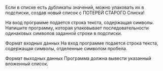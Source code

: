 Если в списке есть дубликаты значений, можно упаковать их в подсписки, создав новый список с ПОТЕРЕЙ СТАРОГО Списка!

На вход программе подается строка текста, содержащая символы. Напишите программу, которая упаковывает последовательности одинаковых символов заданной строки в подсписки.

Формат входных данных
На вход программе подается строка текста, содержащая символы, отделенные символом пробела.

Формат выходных данных
Программа должна вывести указанный вложенный список.